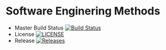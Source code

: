 # Software Enginering Methods

- Master Build Status [![Build Status](https://travis-ci.org/40456381/sem.svg?branch=master)](https://travis-ci.org/40456381/sem)
- License [![LICENSE](https://img.shields.io/github/license/40456381/sem.svg?style=flat-square)](https://github.com/40456381/sem/blob/master/LICENSE)
- Release [![Releases](https://img.shields.io/github/release/40456381/sem/all.svg?style=flat-square)](https://github.com/40456381/sem/releases)
